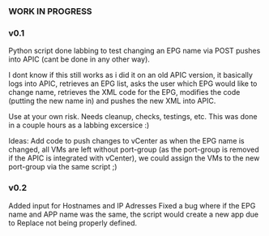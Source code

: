 ### WORK IN PROGRESS ###
### v0.1 ###
Python script done  labbing to test changing an EPG name via POST pushes into APIC (cant be done in any other way).

I dont know if this still works as i did it on an old APIC version, it basically logs into APIC, retrieves an EPG list, asks the user
which EPG would like to change name, retrieves the XML code for the EPG, modifies the code (putting the new name in) and pushes the new XML
into APIC.

Use at your own risk. Needs cleanup, checks, testings, etc. This was done in a couple hours as a labbing excersice :)

Ideas: Add code to push changes to vCenter as when the EPG name is changed, all VMs are left without port-group (as the port-group is removed if the APIC is integrated with vCenter), we could assign the VMs to the new port-group via the same script ;)

### v0.2 ###
Added input for Hostnames and IP Adresses
Fixed a bug where if the EPG name and APP name was the same, the script would create a new app due to Replace not being properly defined.
